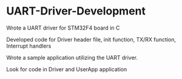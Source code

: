 # UART-Driver-Development
Wrote a UART driver for STM32F4 board in C

Developed code for Driver header file, init function, TX/RX function, Interrupt handlers 

Wrote a sample application utilizing the UART driver.

Look for code in Driver and UserApp application
